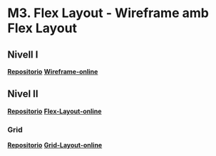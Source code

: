 # **M3. Flex Layout - Wireframe amb Flex Layout**
## Nivell I
**[Repositorio](https://github.com/sargentogato/m3-nivel-uno)**
**[Wireframe-online](https://sargentogato.github.io/m3-nivel-uno/)**

## Nivel II
**[Repositorio](https://github.com/sargentogato/m3-flex-layout)**
**[Flex-Layout-online](https://sargentogato.github.io/m3-flex-layout/)**

### Grid
**[Repositorio](https://github.com/sargentogato/m3-grid-layout)**
**[Grid-Layout-online](https://sargentogato.github.io/m3-grid-layout/)**


